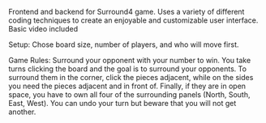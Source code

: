Frontend and backend for Surround4 game. Uses a variety of different coding techniques to create an 
enjoyable and customizable user interface. Basic video included

Setup: Chose board size, number of players, and who will move first.

Game Rules: Surround your opponent with your number to win. You take turns clicking the board and the goal is to surround your opponents.
To surround them in the corner, click the pieces adjacent, while on the sides you need the pieces adjacent and in front of. Finally, if
they are in open space, you have to own all four of the surrounding panels (North, South, East, West). You can undo your turn but beware
that you will not get another. 
